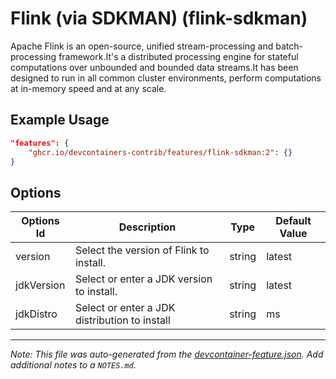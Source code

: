 
# Flink (via SDKMAN) (flink-sdkman)

Apache Flink is an open-source, unified stream-processing and batch-processing
framework.It's a distributed processing engine for stateful computations over
unbounded and bounded data streams.It has been designed to run in all common
cluster environments, perform computations at in-memory speed and at any scale.

## Example Usage

```json
"features": {
    "ghcr.io/devcontainers-contrib/features/flink-sdkman:2": {}
}
```

## Options

| Options Id | Description | Type | Default Value |
|-----|-----|-----|-----|
| version | Select the version of Flink to install. | string | latest |
| jdkVersion | Select or enter a JDK version to install. | string | latest |
| jdkDistro | Select or enter a JDK distribution to install | string | ms |



---

_Note: This file was auto-generated from the [devcontainer-feature.json](https://github.com/devcontainers-contrib/features/blob/main/src/flink-sdkman/devcontainer-feature.json).  Add additional notes to a `NOTES.md`._
